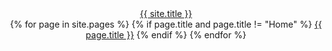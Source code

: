 <header class="site-header" role="banner">
  <div class="wrapper">
    <a class="site-title" href="/">{{ site.title }}</a>
    <nav class="site-nav">
      <div class="trigger">
        {% for page in site.pages %}
          {% if page.title and page.title != "Home" %}
            <a class="page-link" href="{{ page.url | prepend: site.baseurl }}">{{ page.title }}</a>
          {% endif %}
        {% endfor %}
      </div>
    </nav>
  </div>
</header>
